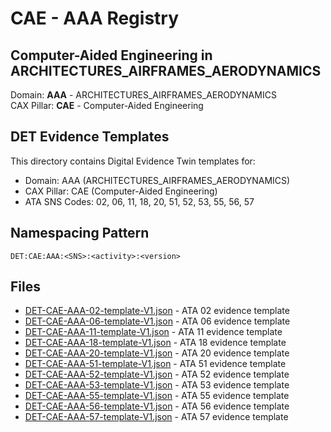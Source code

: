 # CAE - AAA Registry

## Computer-Aided Engineering in ARCHITECTURES_AIRFRAMES_AERODYNAMICS

Domain: **AAA** - ARCHITECTURES_AIRFRAMES_AERODYNAMICS  
CAX Pillar: **CAE** - Computer-Aided Engineering

## DET Evidence Templates

This directory contains Digital Evidence Twin templates for:
- Domain: AAA (ARCHITECTURES_AIRFRAMES_AERODYNAMICS)
- CAX Pillar: CAE (Computer-Aided Engineering)
- ATA SNS Codes: 02, 06, 11, 18, 20, 51, 52, 53, 55, 56, 57

## Namespacing Pattern
```
DET:CAE:AAA:<SNS>:<activity>:<version>
```

## Files
- [DET-CAE-AAA-02-template-V1.json](DET-CAE-AAA-02-template-V1.json) - ATA 02 evidence template
- [DET-CAE-AAA-06-template-V1.json](DET-CAE-AAA-06-template-V1.json) - ATA 06 evidence template
- [DET-CAE-AAA-11-template-V1.json](DET-CAE-AAA-11-template-V1.json) - ATA 11 evidence template
- [DET-CAE-AAA-18-template-V1.json](DET-CAE-AAA-18-template-V1.json) - ATA 18 evidence template
- [DET-CAE-AAA-20-template-V1.json](DET-CAE-AAA-20-template-V1.json) - ATA 20 evidence template
- [DET-CAE-AAA-51-template-V1.json](DET-CAE-AAA-51-template-V1.json) - ATA 51 evidence template
- [DET-CAE-AAA-52-template-V1.json](DET-CAE-AAA-52-template-V1.json) - ATA 52 evidence template
- [DET-CAE-AAA-53-template-V1.json](DET-CAE-AAA-53-template-V1.json) - ATA 53 evidence template
- [DET-CAE-AAA-55-template-V1.json](DET-CAE-AAA-55-template-V1.json) - ATA 55 evidence template
- [DET-CAE-AAA-56-template-V1.json](DET-CAE-AAA-56-template-V1.json) - ATA 56 evidence template
- [DET-CAE-AAA-57-template-V1.json](DET-CAE-AAA-57-template-V1.json) - ATA 57 evidence template
